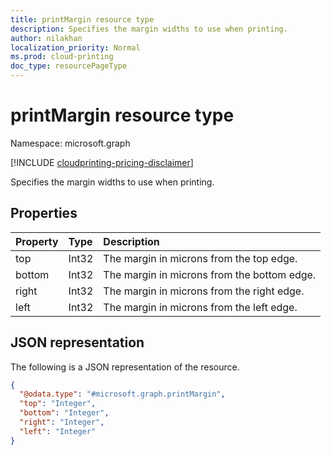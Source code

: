 ```yaml
---
title: printMargin resource type
description: Specifies the margin widths to use when printing.
author: nilakhan
localization_priority: Normal
ms.prod: cloud-printing
doc_type: resourcePageType
---
```


# printMargin resource type

Namespace: microsoft.graph

[!INCLUDE [cloudprinting-pricing-disclaimer](../../includes/cloudprinting-pricing-disclaimer.md)]

Specifies the margin widths to use when printing.

## Properties
|Property|Type|Description|
|:---|:---|:---|
|top|Int32|The margin in microns from the top edge.|
|bottom|Int32|The margin in microns from the bottom edge.|
|right|Int32|The margin in microns from the right edge.|
|left|Int32|The margin in microns from the left edge.|

## JSON representation
The following is a JSON representation of the resource.
<!-- {
  "blockType": "resource",
  "@odata.type": "microsoft.graph.printMargin"
}
-->
``` json
{
  "@odata.type": "#microsoft.graph.printMargin",
  "top": "Integer",
  "bottom": "Integer",
  "right": "Integer",
  "left": "Integer"
}
```

